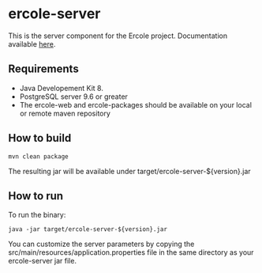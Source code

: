 # ercole-server

This is the server component for the Ercole project. Documentation available [here](https://ercole.netlify.com).

## Requirements

- Java Developement Kit 8.
- PostgreSQL server 9.6 or greater
- The ercole-web and ercole-packages should be available on your local or remote maven repository
 
## How to build

    mvn clean package

The resulting jar will be available under target/ercole-server-${version}.jar

## How to run

To run the binary:

    java -jar target/ercole-server-${version}.jar

You can customize the server parameters by copying the src/main/resources/application.properties file
in the same directory as your ercole-server jar file.
